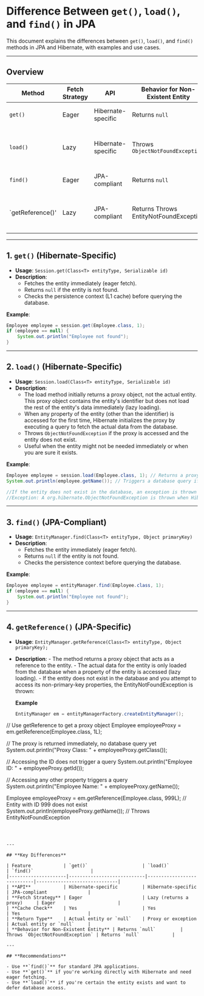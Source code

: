 
# **Difference Between `get()`, `load()`, and `find()` in JPA**

This document explains the differences between `get()`, `load()`, and `find()` methods in JPA and Hibernate, with examples and use cases.

---

## **Overview**

| Method  | Fetch Strategy | API                | Behavior for Non-Existent Entity | Description                            |
|---------|----------------|--------------------|-----------------------------------|----------------------------------------|
| `get()` | Eager          | Hibernate-specific | Returns `null`                   | Retrieves an entity immediately.       |
| `load()`| Lazy           | Hibernate-specific | Throws `ObjectNotFoundException` | Returns a proxy; database access is deferred. |
| `find()`| Eager          | JPA-compliant      | Returns `null`                   | Retrieves an entity immediately.       |
| `getReference()'| Lazy   | JPA-compliant      | Returns Throws EntityNotFoundException | Returns a proxy; database access is deferred |
---

## **1. `get()` (Hibernate-Specific)**

- **Usage**: `Session.get(Class<T> entityType, Serializable id)`
- **Description**:
  - Fetches the entity immediately (eager fetch).
  - Returns `null` if the entity is not found.
  - Checks the persistence context (L1 cache) before querying the database.

**Example**:
```java
Employee employee = session.get(Employee.class, 1);
if (employee == null) {
    System.out.println("Employee not found");
}
```

---

## **2. `load()` (Hibernate-Specific)**

- **Usage**: `Session.load(Class<T> entityType, Serializable id)`
- **Description**:
  - The load method initially returns a proxy object, not the actual entity. This proxy object contains the entity's identifier but does not load the rest of the entity's        data immediately (lazy loading).
  - When any property of the entity (other than the identifier) is accessed for the first time, Hibernate initializes the proxy by executing a query to fetch the actual 
    data from the database.
  - Throws `ObjectNotFoundException` if the proxy is accessed and the entity does not exist.
  - Useful when the entity might not be needed immediately or when you are sure it exists.

**Example**:
```java
Employee employee = session.load(Employee.class, 1); // Returns a proxy object.
System.out.println(employee.getName()); // Triggers a database query if not in cache

//If the entity does not exist in the database, an exception is thrown when the proxy is accessed for the first time.
//Exception: A org.hibernate.ObjectNotFoundException is thrown when Hibernate tries to initialize the proxy but fails to find the entity in the database.
```

---

## **3. `find()` (JPA-Compliant)**

- **Usage**: `EntityManager.find(Class<T> entityType, Object primaryKey)`
- **Description**:
  - Fetches the entity immediately (eager fetch).
  - Returns `null` if the entity is not found.
  - Checks the persistence context before querying the database.

**Example**:
```java
Employee employee = entityManager.find(Employee.class, 1);
if (employee == null) {
    System.out.println("Employee not found");
}
```
---
## **4. `getReference()` (JPA-Specific)**

- **Usage**: `EntityManager.getReference(Class<T> entityType, Object primaryKey);`
- **Description**:
      - The method returns a proxy object that acts as a reference to the entity.
      - The actual data for the entity is only loaded from the database when a property of the entity is accessed (lazy loading).
      - If the entity does not exist in the database and you attempt to access its non-primary-key properties, the EntityNotFoundException is thrown:

  **Example**
  ```java
  EntityManager em = entityManagerFactory.createEntityManager();

// Use getReference to get a proxy object
Employee employeeProxy = em.getReference(Employee.class, 1L);

// The proxy is returned immediately, no database query yet
System.out.println("Proxy Class: " + employeeProxy.getClass());

// Accessing the ID does not trigger a query
System.out.println("Employee ID: " + employeeProxy.getId()); 

// Accessing any other property triggers a query
System.out.println("Employee Name: " + employeeProxy.getName());

Employee employeeProxy = em.getReference(Employee.class, 999L); // Entity with ID 999 does not exist
System.out.println(employeeProxy.getName()); // Throws EntityNotFoundException

```



---

## **Key Differences**

| Feature            | `get()`                    | `load()`                   | `find()`                     |
|---------------------|----------------------------|----------------------------|------------------------------|
| **API**            | Hibernate-specific         | Hibernate-specific         | JPA-compliant               |
| **Fetch Strategy** | Eager                      | Lazy (returns a proxy)     | Eager                       |
| **Cache Check**    | Yes                        | Yes                        | Yes                         |
| **Return Type**    | Actual entity or `null`    | Proxy or exception         | Actual entity or `null`     |
| **Behavior for Non-Existent Entity** | Returns `null`         | Throws `ObjectNotFoundException` | Returns `null`            |

---

## **Recommendations**

- Use **`find()`** for standard JPA applications.
- Use **`get()`** if you're working directly with Hibernate and need eager fetching.
- Use **`load()`** if you're certain the entity exists and want to defer database access.
